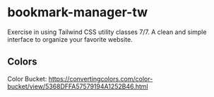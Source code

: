 # bookmark-manager-tw
Exercise in using Tailwind CSS utility classes 7/7. A clean and simple interface to organize your favorite website.


## Colors

Color Bucket: https://convertingcolors.com/color-bucket/view/5368DFFA57579194A1252B46.html